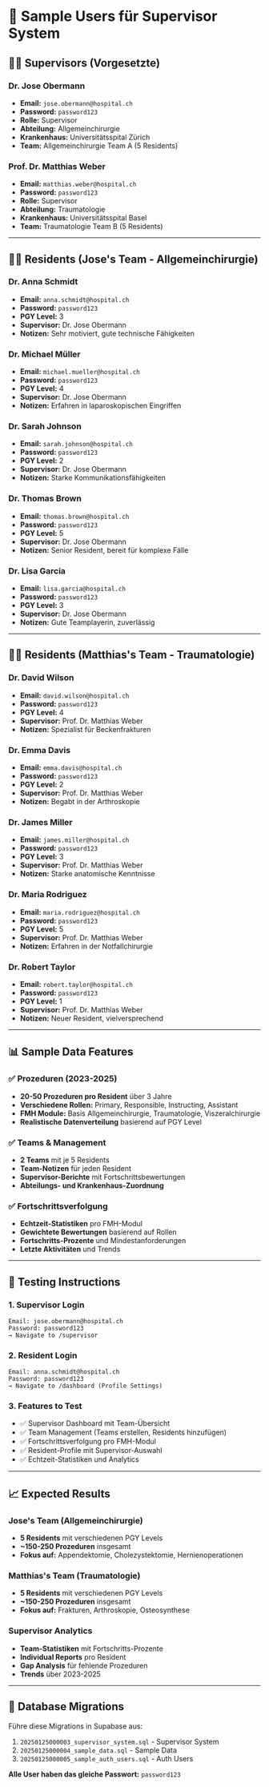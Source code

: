# 🏥 Sample Users für Supervisor System

## 👨‍⚕️ **Supervisors (Vorgesetzte)**

### Dr. Jose Obermann
- **Email:** `jose.obermann@hospital.ch`
- **Password:** `password123`
- **Rolle:** Supervisor
- **Abteilung:** Allgemeinchirurgie
- **Krankenhaus:** Universitätsspital Zürich
- **Team:** Allgemeinchirurgie Team A (5 Residents)

### Prof. Dr. Matthias Weber
- **Email:** `matthias.weber@hospital.ch`
- **Password:** `password123`
- **Rolle:** Supervisor
- **Abteilung:** Traumatologie
- **Krankenhaus:** Universitätsspital Basel
- **Team:** Traumatologie Team B (5 Residents)

---

## 👩‍⚕️ **Residents (Jose's Team - Allgemeinchirurgie)**

### Dr. Anna Schmidt
- **Email:** `anna.schmidt@hospital.ch`
- **Password:** `password123`
- **PGY Level:** 3
- **Supervisor:** Dr. Jose Obermann
- **Notizen:** Sehr motiviert, gute technische Fähigkeiten

### Dr. Michael Müller
- **Email:** `michael.mueller@hospital.ch`
- **Password:** `password123`
- **PGY Level:** 4
- **Supervisor:** Dr. Jose Obermann
- **Notizen:** Erfahren in laparoskopischen Eingriffen

### Dr. Sarah Johnson
- **Email:** `sarah.johnson@hospital.ch`
- **Password:** `password123`
- **PGY Level:** 2
- **Supervisor:** Dr. Jose Obermann
- **Notizen:** Starke Kommunikationsfähigkeiten

### Dr. Thomas Brown
- **Email:** `thomas.brown@hospital.ch`
- **Password:** `password123`
- **PGY Level:** 5
- **Supervisor:** Dr. Jose Obermann
- **Notizen:** Senior Resident, bereit für komplexe Fälle

### Dr. Lisa Garcia
- **Email:** `lisa.garcia@hospital.ch`
- **Password:** `password123`
- **PGY Level:** 3
- **Supervisor:** Dr. Jose Obermann
- **Notizen:** Gute Teamplayerin, zuverlässig

---

## 👨‍⚕️ **Residents (Matthias's Team - Traumatologie)**

### Dr. David Wilson
- **Email:** `david.wilson@hospital.ch`
- **Password:** `password123`
- **PGY Level:** 4
- **Supervisor:** Prof. Dr. Matthias Weber
- **Notizen:** Spezialist für Beckenfrakturen

### Dr. Emma Davis
- **Email:** `emma.davis@hospital.ch`
- **Password:** `password123`
- **PGY Level:** 2
- **Supervisor:** Prof. Dr. Matthias Weber
- **Notizen:** Begabt in der Arthroskopie

### Dr. James Miller
- **Email:** `james.miller@hospital.ch`
- **Password:** `password123`
- **PGY Level:** 3
- **Supervisor:** Prof. Dr. Matthias Weber
- **Notizen:** Starke anatomische Kenntnisse

### Dr. Maria Rodriguez
- **Email:** `maria.rodriguez@hospital.ch`
- **Password:** `password123`
- **PGY Level:** 5
- **Supervisor:** Prof. Dr. Matthias Weber
- **Notizen:** Erfahren in der Notfallchirurgie

### Dr. Robert Taylor
- **Email:** `robert.taylor@hospital.ch`
- **Password:** `password123`
- **PGY Level:** 1
- **Supervisor:** Prof. Dr. Matthias Weber
- **Notizen:** Neuer Resident, vielversprechend

---

## 📊 **Sample Data Features**

### ✅ **Prozeduren (2023-2025)**
- **20-50 Prozeduren pro Resident** über 3 Jahre
- **Verschiedene Rollen:** Primary, Responsible, Instructing, Assistant
- **FMH Module:** Basis Allgemeinchirurgie, Traumatologie, Viszeralchirurgie
- **Realistische Datenverteilung** basierend auf PGY Level

### ✅ **Teams & Management**
- **2 Teams** mit je 5 Residents
- **Team-Notizen** für jeden Resident
- **Supervisor-Berichte** mit Fortschrittsbewertungen
- **Abteilungs- und Krankenhaus-Zuordnung**

### ✅ **Fortschrittsverfolgung**
- **Echtzeit-Statistiken** pro FMH-Modul
- **Gewichtete Bewertungen** basierend auf Rollen
- **Fortschritts-Prozente** und Mindestanforderungen
- **Letzte Aktivitäten** und Trends

---

## 🚀 **Testing Instructions**

### 1. **Supervisor Login**
```
Email: jose.obermann@hospital.ch
Password: password123
→ Navigate to /supervisor
```

### 2. **Resident Login**
```
Email: anna.schmidt@hospital.ch
Password: password123
→ Navigate to /dashboard (Profile Settings)
```

### 3. **Features to Test**
- ✅ Supervisor Dashboard mit Team-Übersicht
- ✅ Team Management (Teams erstellen, Residents hinzufügen)
- ✅ Fortschrittsverfolgung pro FMH-Modul
- ✅ Resident-Profile mit Supervisor-Auswahl
- ✅ Echtzeit-Statistiken und Analytics

---

## 📈 **Expected Results**

### **Jose's Team (Allgemeinchirurgie)**
- **5 Residents** mit verschiedenen PGY Levels
- **~150-250 Prozeduren** insgesamt
- **Fokus auf:** Appendektomie, Cholezystektomie, Hernienoperationen

### **Matthias's Team (Traumatologie)**
- **5 Residents** mit verschiedenen PGY Levels
- **~150-250 Prozeduren** insgesamt
- **Fokus auf:** Frakturen, Arthroskopie, Osteosynthese

### **Supervisor Analytics**
- **Team-Statistiken** mit Fortschritts-Prozente
- **Individual Reports** pro Resident
- **Gap Analysis** für fehlende Prozeduren
- **Trends** über 2023-2025

---

## 🔧 **Database Migrations**

Führe diese Migrations in Supabase aus:
1. `20250125000003_supervisor_system.sql` - Supervisor System
2. `20250125000004_sample_data.sql` - Sample Data
3. `20250125000005_sample_auth_users.sql` - Auth Users

**Alle User haben das gleiche Passwort:** `password123`
